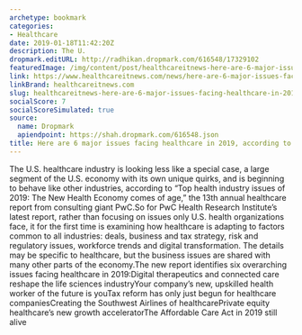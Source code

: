 ```yaml
---
archetype: bookmark
categories:
- Healthcare
date: 2019-01-18T11:42:20Z
description: The U.
dropmark.editURL: http://radhikan.dropmark.com/616548/17329102
featuredImage: /img/content/post/healthcareitnews-here-are-6-major-issues-facing-healthcare-in-2019-according-to-pwc.JPG
link: https://www.healthcareitnews.com/news/here-are-6-major-issues-facing-healthcare-2019-according-pwc
linkBrand: healthcareitnews.com
slug: healthcareitnews-here-are-6-major-issues-facing-healthcare-in-2019-according-to-pwc
socialScore: 7
socialScoreSimulated: true
source:
  name: Dropmark
  apiendpoint: https://shah.dropmark.com/616548.json
title: Here are 6 major issues facing healthcare in 2019, according to PwC
---
```

The U.S. healthcare industry is looking less like a special case, a large segment of the U.S. economy with its own unique quirks, and is beginning to behave like other industries, according to “Top health industry issues of 2019: The New Health Economy comes of age,” the 13th annual healthcare report from consulting giant PwC.So for PwC Health Research Institute’s latest report, rather than focusing on issues only U.S. health organizations face, it for the first time is examining how healthcare is adapting to factors common to all industries: deals, business and tax strategy, risk and regulatory issues, workforce trends and digital transformation. The details may be specific to healthcare, but the business issues are shared with many other parts of the economy.The new report identifies six overarching issues facing healthcare in 2019:Digital therapeutics and connected care reshape the life sciences industryYour company’s new, upskilled health worker of the future is youTax reform has only just begun for healthcare companiesCreating the Southwest Airlines of healthcarePrivate equity healthcare’s new growth acceleratorThe Affordable Care Act in 2019 still alive

